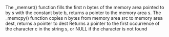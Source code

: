 The _memset() function fills the first n bytes of the memory area pointed to by s with the constant byte b, returns a pointer to the memory area s.
The _memcpy() function copies n bytes from memory area src to memory area dest, returns a pointer to dest
Returns a pointer to the first occurrence of the character c in the string s, or NULL if the character is not found
